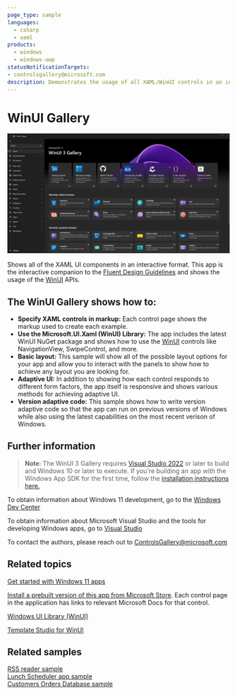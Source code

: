 ```yaml
---
page_type: sample
languages:
  - csharp
  - xaml
products:
  - windows
  - windows-uwp
statusNotificationTargets:
- controlsgallery@microsoft.com 
description: Demonstrates the usage of all XAML/WinUI controls in an interactive format.
---
```


# WinUI Gallery

![WinUI Screenshot](README_Images/WinUIGalleryLanding.PNG)

Shows all of the XAML UI components in an interactive format. This app is the interactive companion to the [Fluent Design Guidelines](https://docs.microsoft.com/windows/apps/design/basics/) and shows the usage of the [WinUI](https://docs.microsoft.com/windows/apps/winui/) APIs. 

## The WinUI Gallery shows how to:

- **Specify XAML controls in markup:** Each control page shows the markup used to create each example.
- **Use the Microsoft.UI.Xaml (WinUI) Library:** The app includes the latest WinUI NuGet package and shows how to use the [WinUI](https://docs.microsoft.com/windows/apps/winui/) controls like NavigationView, SwipeControl, and more.
- **Basic layout:** This sample will show all of the possible layout options for your app and allow you to interact with the panels to show how to achieve any layout you are looking for.
- **Adaptive UI:** In addition to showing how each control responds to different form factors, the app itself is responsive and shows various methods for achieving adaptive UI.
- **Version adaptive code:** This sample shows how to write version adaptive code so that the app can run on previous versions of Windows while also using the latest capabilities on the most recent verison of Windows.

## Further information

>**Note**: The WinUI 3 Gallery requires [Visual Studio 2022](https://visualstudio.microsoft.com/vs/) or later to build and Windows 10 or later to execute.
If you're building an app with the Windows App SDK for the first time, follow the [installation instructions here.](https://learn.microsoft.com/en-us/windows/apps/windows-app-sdk/set-up-your-development-environment)

To obtain information about Windows 11 development, go to the [Windows Dev Center](https://developer.microsoft.com/windows)

To obtain information about Microsoft Visual Studio and the tools for developing Windows apps, go to [Visual Studio](http://go.microsoft.com/fwlink/?LinkID=532422)

To contact the authors, please reach out to ControlsGallery@microsoft.com



## Related topics

[Get started with Windows 11 apps](https://docs.microsoft.com/windows/apps/get-started)  

[Install a prebuilt version of this app from Microsoft Store](https://www.microsoft.com/store/productId/9P3JFPWWDZRC). Each control page in the application has links to relevant Microsoft Docs for that control.

[Windows UI Library (WinUI)](https://docs.microsoft.com/windows/apps/winui)

[Template Studio for WinUI](https://marketplace.visualstudio.com/items?itemName=TemplateStudio.TemplateStudioForWinUICs)

## Related samples

[RSS reader sample](https://github.com/Microsoft/Windows-appsample-rssreader)  
[Lunch Scheduler app sample](https://github.com/Microsoft/Windows-appsample-lunch-scheduler)  
[Customers Orders Database sample](https://github.com/Microsoft/Windows-appsample-customers-orders-database)
